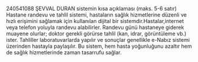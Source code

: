 240541088
ŞEVVAL DURAN
sistemin kısa açıklaması (maks. 5-6 satır) 
Hastane randevu ve tahlil sistemi, hastaların sağlık hizmetlerine düzenli ve hızlı erişimini sağlamak için kullanılan dijital bir sistemdir.Hastalar,internet veya telefon yoluyla randevu alabilirler. Randevu günü hastaneye giderek muayene olurlar; doktor gerekli görürse tahlil (kan, idrar, görüntüleme vb.) ister. Tahliller laboratuvarlarda yapılır ve sonuçlar genellikle e-Nabız sistemi üzerinden hastayla paylaşılır. Bu sistem, hem hasta yoğunluğunu azaltır hem de sağlık hizmetlerinde zaman tasarrufu sağlar.

